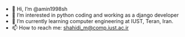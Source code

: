 - 👋 Hi, I’m @amin1998sh
- 👀 I’m interested in python coding and working as a django developer
- 🌱 I’m currently learning computer engineering at IUST, Teran, Iran.
- 📫 How to reach me: shahidi_m@comp.iust.ac.ir

<!---
amin1998sh/amin1998sh is a ✨ special ✨ repository because its `README.md` (this file) appears on your GitHub profile.
You can click the Preview link to take a look at your changes.
--->
